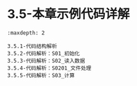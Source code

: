 # 3.5-本章示例代码详解

```{toctree}
:maxdepth: 2

3.5.1-代码结构解析
3.5.2-代码解析：S01_初始化
3.5.3-代码解析：S02_读入数据
3.5.4-代码解析：S0201_文件处理
3.5.5-代码解析：S03_计算
```
